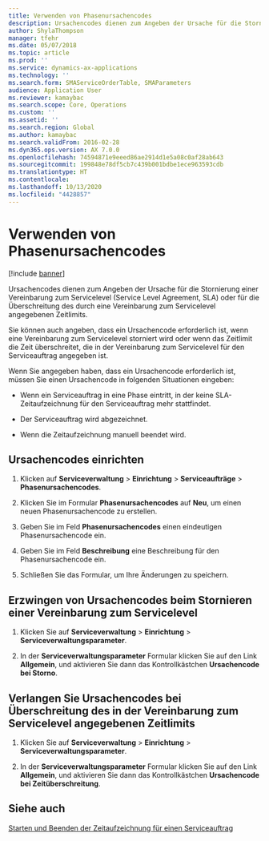 ```yaml
---
title: Verwenden von Phasenursachencodes
description: Ursachencodes dienen zum Angeben der Ursache für die Stornierung einer Vereinbarung zum Servicelevel (Service Level Agreement, SLA) oder für die Überschreitung des durch eine Vereinbarung zum Servicelevel angegebenen Zeitlimits.
author: ShylaThompson
manager: tfehr
ms.date: 05/07/2018
ms.topic: article
ms.prod: ''
ms.service: dynamics-ax-applications
ms.technology: ''
ms.search.form: SMAServiceOrderTable, SMAParameters
audience: Application User
ms.reviewer: kamaybac
ms.search.scope: Core, Operations
ms.custom: ''
ms.assetid: ''
ms.search.region: Global
ms.author: kamaybac
ms.search.validFrom: 2016-02-28
ms.dyn365.ops.version: AX 7.0.0
ms.openlocfilehash: 74594871e9eeed86ae2914d1e5a08c0af28ab643
ms.sourcegitcommit: 199848e78df5cb7c439b001bdbe1ece963593cdb
ms.translationtype: HT
ms.contentlocale: 
ms.lasthandoff: 10/13/2020
ms.locfileid: "4428857"
---
```

# <a name="use-stage-reason-codes"></a>Verwenden von Phasenursachencodes 

[!include [banner](../includes/banner.md)]


Ursachencodes dienen zum Angeben der Ursache für die Stornierung einer Vereinbarung zum Servicelevel (Service Level Agreement, SLA) oder für die Überschreitung des durch eine Vereinbarung zum Servicelevel angegebenen Zeitlimits.

Sie können auch angeben, dass ein Ursachencode erforderlich ist, wenn eine Vereinbarung zum Servicelevel storniert wird oder wenn das Zeitlimit die Zeit überschreitet, die in der Vereinbarung zum Servicelevel für den Serviceauftrag angegeben ist.

Wenn Sie angegeben haben, dass ein Ursachencode erforderlich ist, müssen Sie einen Ursachencode in folgenden Situationen eingeben:

  - Wenn ein Serviceauftrag in eine Phase eintritt, in der keine SLA-Zeitaufzeichnung für den Serviceauftrag mehr stattfindet.

  - Der Serviceauftrag wird abgezeichnet.

  - Wenn die Zeitaufzeichnung manuell beendet wird.

## <a name="set-up-reason-codes"></a>Ursachencodes einrichten

1.  Klicken auf **Serviceverwaltung** \> **Einrichtung** \> **Serviceaufträge** \> **Phasenursachencodes**.

2.  Klicken Sie im Formular **Phasenursachencodes** auf **Neu**, um einen neuen Phasenursachencode zu erstellen.

3.  Geben Sie im Feld **Phasenursachencodes** einen eindeutigen Phasenursachencode ein.

4.  Geben Sie im Feld **Beschreibung** eine Beschreibung für den Phasenursachencode ein.

5.  Schließen Sie das Formular, um Ihre Änderungen zu speichern.

## <a name="require-reason-codes-when-a-service-level-agreement-is-canceled"></a>Erzwingen von Ursachencodes beim Stornieren einer Vereinbarung zum Servicelevel

1.  Klicken Sie auf **Serviceverwaltung** \> **Einrichtung** \> **Serviceverwaltungsparameter**.

2.  In der **Serviceverwaltungsparameter** Formular klicken Sie auf den Link **Allgemein**, und aktivieren Sie dann das Kontrollkästchen **Ursachencode bei Storno**.

## <a name="require-reason-codes-when-the-a-service-order-exceeds-the-time-limit-that-is-set-by-the-service-level-agreement"></a>Verlangen Sie Ursachencodes bei Überschreitung des in der Vereinbarung zum Servicelevel angegebenen Zeitlimits

1.  Klicken Sie auf **Serviceverwaltung** \> **Einrichtung** \> **Serviceverwaltungsparameter**.

2.  In der **Serviceverwaltungsparameter** Formular klicken Sie auf den Link **Allgemein**, und aktivieren Sie dann das Kontrollkästchen **Ursachencode bei Zeitüberschreitung**.

## <a name="see-also"></a>Siehe auch

[Starten und Beenden der Zeitaufzeichnung für einen Serviceauftrag](start-and-stop-time-recording-on-a-service-order.md)

  


